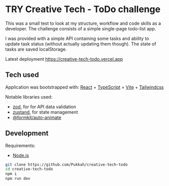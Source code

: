 # TRY Creative Tech - ToDo challenge

This was a small test to look at my structure, workflow and code skills as a developer.
The challenge consists of a simple single-page todo-list app.

I was provided with a simple API containing some tasks and ability to update task status (without actually updating them though). The state of tasks are saved localStorage.

Latest deployment https://creative-tech-todo.vercel.app

## Tech used

Application was bootstrapped with: [React](https://react.dev) + [TypeScript](https://www.typescriptlang.org) + [Vite](https://vitejs.dev) + [Tailwindcss](https://tailwindcss.com)

Notable libraries used:

- [zod](https://zod.dev), for for API data validation
- [zustand](https://zustand-demo.pmnd.rs), for state management
- [@formkit/auto-animate](https://auto-animate.formkit.com)

## Development

Requirements:

- [Node.js](https://nodejs.org)

```sh
git clone https://github.com/Pukkah/creative-tech-todo
cd creative-tech-todo
npm i
npm run dev
```

